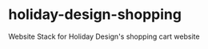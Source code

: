 holiday-design-shopping
=======================

Website Stack for Holiday Design's shopping cart website
